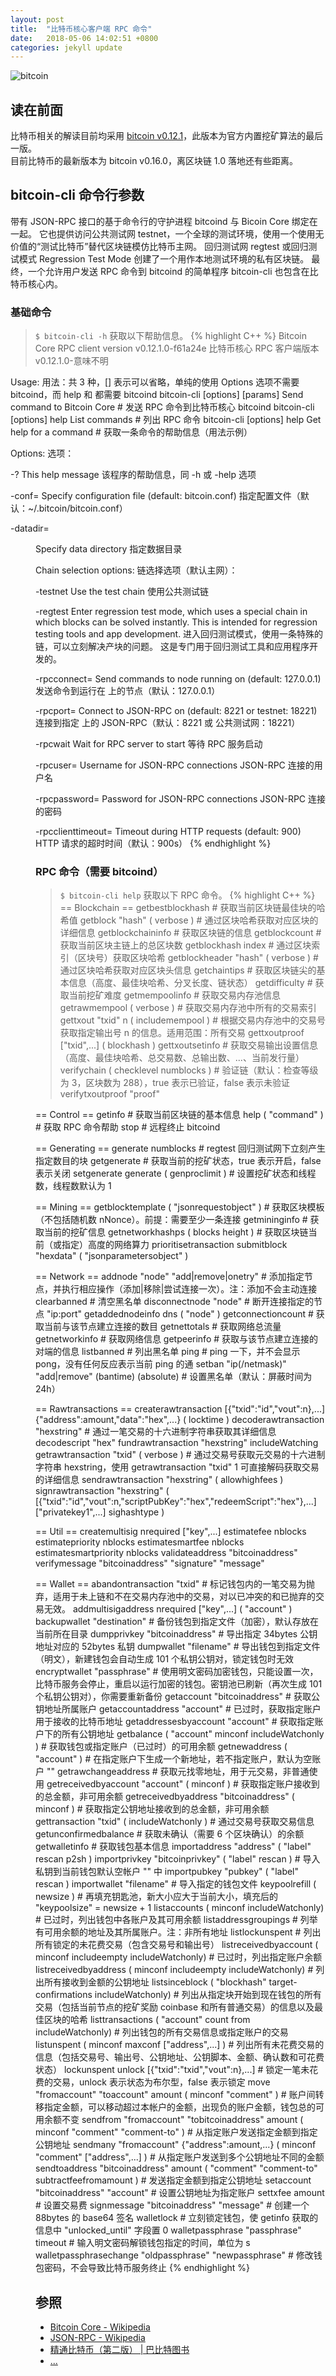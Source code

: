 ```yaml
---
layout: post
title:  "比特币核心客户端 RPC 命令"
date:   2018-05-06 14:02:51 +0800
categories: jekyll update
---
```

![bitcoin](/images/20180504/bitcoin.svg)

## 读在前面
比特币相关的解读目前均采用 [bitcoin v0.12.1](https://github.com/bitcoin/bitcoin/tree/v0.12.1)，此版本为官方内置挖矿算法的最后一版。<br>
目前比特币的最新版本为 bitcoin v0.16.0，离区块链 1.0 落地还有些距离。

## bitcoin-cli 命令行参数
带有 JSON-RPC 接口的基于命令行的守护进程 bitcoind 与 Bicoin Core 绑定在一起。
它也提供访问公共测试网 testnet，一个全球的测试环境，使用一个使用无价值的“测试比特币”替代区块链模仿比特币主网。
回归测试网 regtest 或回归测试模式 Regression Test Mode 创建了一个用作本地测试环境的私有区块链。
最终，一个允许用户发送 RPC 命令到 bitcoind 的简单程序 bitcoin-cli 也包含在比特币核心内。

### 基础命令
> `$ bitcoin-cli -h` 获取以下帮助信息。
{% highlight C++ %}
Bitcoin Core RPC client version v0.12.1.0-f61a24e
比特币核心 RPC 客户端版本 v0.12.1.0-意味不明

Usage:
用法：共 3 种，[] 表示可以省略，单纯的使用 Options 选项不需要 bitcoind，而 help 和 <command> 都需要 bitcoind
  bitcoin-cli [options] <command> [params]  Send command to Bitcoin Core # 发送 RPC 命令到比特币核心 bitcoind
  bitcoin-cli [options] help                List commands # 列出 RPC 命令
  bitcoin-cli [options] help <command>      Get help for a command # 获取一条命令的帮助信息（用法示例）

Options:
选项：

  -?
       This help message
       该程序的帮助信息，同 -h 或 -help 选项

  -conf=<file>
       Specify configuration file (default: bitcoin.conf)
       指定配置文件（默认：~/.bitcoin/bitcoin.conf）

  -datadir=<dir>
       Specify data directory
       指定数据目录

Chain selection options:
链选择选项（默认主网）：

  -testnet
       Use the test chain
       使用公共测试链

  -regtest
       Enter regression test mode, which uses a special chain in which blocks
       can be solved instantly. This is intended for regression testing tools
       and app development.
       进入回归测试模式，使用一条特殊的链，可以立刻解决产块的问题。
       这是专门用于回归测试工具和应用程序开发的。

  -rpcconnect=<ip>
       Send commands to node running on <ip> (default: 127.0.0.1)
       发送命令到运行在 <ip> 上的节点（默认：127.0.0.1）

  -rpcport=<port>
       Connect to JSON-RPC on <port> (default: 8221 or testnet: 18221)
       连接到指定 <port> 上的 JSON-RPC（默认：8221 或 公共测试网：18221）

  -rpcwait
       Wait for RPC server to start
       等待 RPC 服务启动

  -rpcuser=<user>
       Username for JSON-RPC connections
       JSON-RPC 连接的用户名

  -rpcpassword=<pw>
       Password for JSON-RPC connections
       JSON-RPC 连接的密码

  -rpcclienttimeout=<n>
       Timeout during HTTP requests (default: 900)
       HTTP 请求的超时时间（默认：900s）
{% endhighlight %}

### RPC 命令（需要 bitcoind）
> `$ bitcoin-cli help` 获取以下 RPC 命令。
{% highlight C++ %}
== Blockchain ==
getbestblockhash # 获取当前区块链最佳块的哈希值
getblock "hash" ( verbose ) # 通过区块哈希获取对应区块的详细信息
getblockchaininfo # 获取区块链的信息
getblockcount # 获取当前区块主链上的总区块数
getblockhash index # 通过区块索引（区块号）获取区块哈希
getblockheader "hash" ( verbose ) # 通过区块哈希获取对应区块头信息
getchaintips # 获取区块链尖的基本信息（高度、最佳块哈希、分叉长度、链状态）
getdifficulty # 获取当前挖矿难度
getmempoolinfo # 获取交易内存池信息
getrawmempool ( verbose ) # 获取交易内存池中所有的交易索引
gettxout "txid" n ( includemempool ) # 根据交易内存池中的交易号获取指定输出号 n 的信息。适用范围：所有交易
gettxoutproof ["txid",...] ( blockhash )
gettxoutsetinfo # 获取交易输出设置信息（高度、最佳块哈希、总交易数、总输出数、...、当前发行量）
verifychain ( checklevel numblocks ) # 验证链（默认：检查等级为 3，区块数为 288），true 表示已验证，false 表示未验证
verifytxoutproof "proof"

== Control ==
getinfo # 获取当前区块链的基本信息
help ( "command" ) # 获取 RPC 命令帮助
stop # 远程终止 bitcoind

== Generating ==
generate numblocks # regtest 回归测试网下立刻产生指定数目的块
getgenerate # 获取当前的挖矿状态，true 表示开启，false 表示关闭
setgenerate generate ( genproclimit ) # 设置挖矿状态和线程数，线程数默认为 1

== Mining ==
getblocktemplate ( "jsonrequestobject" ) # 获取区块模板（不包括随机数 nNonce）。前提：需要至少一条连接
getmininginfo # 获取当前的挖矿信息
getnetworkhashps ( blocks height ) # 获取区块链当前（或指定）高度的网络算力
prioritisetransaction <txid> <priority delta> <fee delta>
submitblock "hexdata" ( "jsonparametersobject" )

== Network ==
addnode "node" "add|remove|onetry" # 添加指定节点，并执行相应操作（添加|移除|尝试连接一次）。注：添加不会主动连接
clearbanned # 清空黑名单
disconnectnode "node" # 断开连接指定的节点 "ip:port"
getaddednodeinfo dns ( "node" )
getconnectioncount # 获取当前与该节点建立连接的数目
getnettotals # 获取网络总流量
getnetworkinfo # 获取网络信息
getpeerinfo # 获取与该节点建立连接的对端的信息
listbanned # 列出黑名单
ping # ping 一下，并不会显示 pong，没有任何反应表示当前 ping 的通
setban "ip(/netmask)" "add|remove" (bantime) (absolute) # 设置黑名单（默认：屏蔽时间为 24h）

== Rawtransactions ==
createrawtransaction [{"txid":"id","vout":n},...] {"address":amount,"data":"hex",...} ( locktime )
decoderawtransaction "hexstring" # 通过一笔交易的十六进制字符串获取其详细信息
decodescript "hex"
fundrawtransaction "hexstring" includeWatching
getrawtransaction "txid" ( verbose ) # 通过交易号获取元交易的十六进制字符串 hexstring，使用 getrawtransaction "txid" 1 可直接解码获取交易的详细信息
sendrawtransaction "hexstring" ( allowhighfees )
signrawtransaction "hexstring" ( [{"txid":"id","vout":n,"scriptPubKey":"hex","redeemScript":"hex"},...] ["privatekey1",...] sighashtype )

== Util ==
createmultisig nrequired ["key",...]
estimatefee nblocks
estimatepriority nblocks
estimatesmartfee nblocks
estimatesmartpriority nblocks
validateaddress "bitcoinaddress"
verifymessage "bitcoinaddress" "signature" "message"

== Wallet ==
abandontransaction "txid" # 标记钱包内的一笔交易为抛弃，适用于未上链和不在交易内存池中的交易，对以已冲突的和已抛弃的交易无效。
addmultisigaddress nrequired ["key",...] ( "account" )
backupwallet "destination" # 备份钱包到指定文件（加密），默认存放在当前所在目录
dumpprivkey "bitcoinaddress" # 导出指定 34bytes 公钥地址对应的 52bytes 私钥
dumpwallet "filename" # 导出钱包到指定文件（明文），新建钱包会自动生成 101 个私钥公钥对，锁定钱包时无效
encryptwallet "passphrase" # 使用明文密码加密钱包，只能设置一次，比特币服务会停止，重启以运行加密的钱包。密钥池已刷新（再次生成 101 个私钥公钥对），你需要重新备份
getaccount "bitcoinaddress" # 获取公钥地址所属账户
getaccountaddress "account" # 已过时，获取指定账户用于接收的比特币地址
getaddressesbyaccount "account" # 获取指定账户下的所有公钥地址
getbalance ( "account" minconf includeWatchonly ) # 获取钱包或指定账户（已过时）的可用余额
getnewaddress ( "account" ) # 在指定账户下生成一个新地址，若不指定账户，默认为空账户 ""
getrawchangeaddress # 获取元找零地址，用于元交易，非普通使用
getreceivedbyaccount "account" ( minconf ) # 获取指定账户接收到的总金额，非可用余额
getreceivedbyaddress "bitcoinaddress" ( minconf ) # 获取指定公钥地址接收到的总金额，非可用余额
gettransaction "txid" ( includeWatchonly ) # 通过交易号获取交易信息
getunconfirmedbalance # 获取未确认（需要 6 个区块确认）的余额
getwalletinfo # 获取钱包基本信息
importaddress "address" ( "label" rescan p2sh )
importprivkey "bitcoinprivkey" ( "label" rescan ) # 导入私钥到当前钱包默认空帐户 "" 中
importpubkey "pubkey" ( "label" rescan )
importwallet "filename" # 导入指定的钱包文件
keypoolrefill ( newsize ) # 再填充钥匙池，新大小应大于当前大小，填充后的 "keypoolsize" = newsize + 1
listaccounts ( minconf includeWatchonly) # 已过时，列出钱包中各账户及其可用余额
listaddressgroupings # 列举有可用余额的地址及其所属账户。注：非所有地址
listlockunspent # 列出所有锁定的未花费交易（包含交易号和输出号）
listreceivedbyaccount ( minconf includeempty includeWatchonly) # 已过时，列出指定账户余额
listreceivedbyaddress ( minconf includeempty includeWatchonly) # 列出所有接收到金额的公钥地址
listsinceblock ( "blockhash" target-confirmations includeWatchonly) # 列出从指定块开始到现在钱包的所有交易（包括当前节点的挖矿奖励 coinbase 和所有普通交易）的信息以及最佳区块的哈希
listtransactions ( "account" count from includeWatchonly) # 列出钱包的所有交易信息或指定账户的交易
listunspent ( minconf maxconf  ["address",...] ) # 列出所有未花费交易的信息（包括交易号、输出号、公钥地址、公钥脚本、金额、确认数和可花费状态）
lockunspent unlock [{"txid":"txid","vout":n},...] # 锁定一笔未花费的交易，unlock 表示状态为布尔型，false 表示锁定
move "fromaccount" "toaccount" amount ( minconf "comment" ) # 账户间转移指定金额，可以移动超过本帐户的金额，出现负的账户金额，钱包总的可用余额不变
sendfrom "fromaccount" "tobitcoinaddress" amount ( minconf "comment" "comment-to" ) # 从指定账户发送指定金额到指定公钥地址
sendmany "fromaccount" {"address":amount,...} ( minconf "comment" ["address",...] ) # 从指定账户发送到多个公钥地址不同的金额
sendtoaddress "bitcoinaddress" amount ( "comment" "comment-to" subtractfeefromamount ) # 发送指定金额到指定公钥地址
setaccount "bitcoinaddress" "account" # 设置公钥地址为指定账户
settxfee amount # 设置交易费
signmessage "bitcoinaddress" "message" # 创建一个 88bytes 的 base64 签名
walletlock # 立刻锁定钱包，使 getinfo 获取的信息中 "unlocked_until" 字段置 0
walletpassphrase "passphrase" timeout # 输入明文密码解锁钱包指定的时间，单位为 s
walletpassphrasechange "oldpassphrase" "newpassphrase" # 修改钱包密码，不会导致比特币服务终止
{% endhighlight %}

## 参照
* [Bitcoin Core - Wikipedia](https://en.wikipedia.org/wiki/Bitcoin_Core)
* [JSON-RPC - Wikipedia](https://en.wikipedia.org/wiki/JSON-RPC)
* [精通比特币（第二版） \| 巴比特图书](http://book.8btc.com/masterbitcoin2cn)
* [...](https://github.com/mistydew/blockchain)
